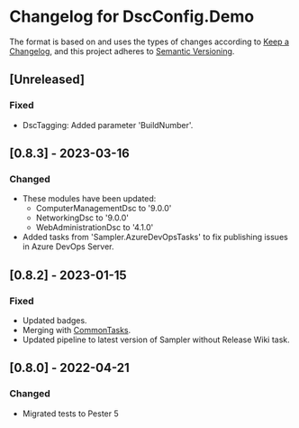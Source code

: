 # Changelog for DscConfig.Demo

The format is based on and uses the types of changes according to [Keep a Changelog](https://keepachangelog.com/en/1.0.0/),
and this project adheres to [Semantic Versioning](https://semver.org/spec/v2.0.0.html).

## [Unreleased]

### Fixed

- DscTagging: Added parameter 'BuildNumber'.

## [0.8.3] - 2023-03-16

### Changed

- These modules have been updated:
  - ComputerManagementDsc to '9.0.0'
  - NetworkingDsc to '9.0.0'
  - WebAdministrationDsc to '4.1.0'
- Added tasks from 'Sampler.AzureDevOpsTasks' to fix publishing issues in Azure DevOps Server.

## [0.8.2] - 2023-01-15

### Fixed

- Updated badges.
- Merging with [CommonTasks](https://github.com/dsccommunity/CommonTasks).
- Updated pipeline to latest version of Sampler without Release Wiki task.

## [0.8.0] - 2022-04-21

### Changed

- Migrated tests to Pester 5
